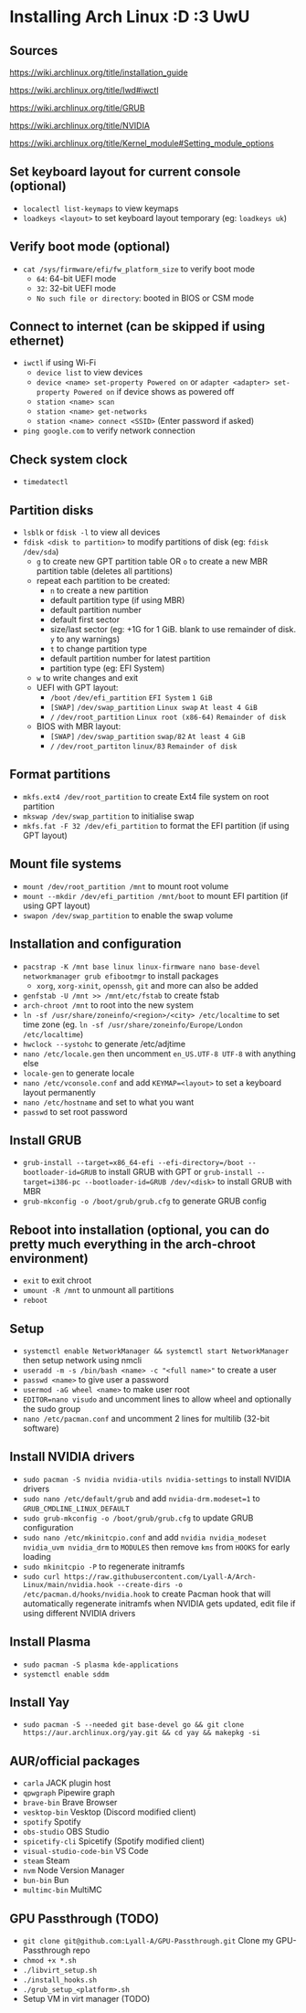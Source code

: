 # Installing Arch Linux :D :3 UwU

## Sources
https://wiki.archlinux.org/title/installation_guide

https://wiki.archlinux.org/title/Iwd#iwctl

https://wiki.archlinux.org/title/GRUB

https://wiki.archlinux.org/title/NVIDIA

https://wiki.archlinux.org/title/Kernel_module#Setting_module_options


## Set keyboard layout for current console (optional)
* `localectl list-keymaps` to view keymaps
* `loadkeys <layout>` to set keyboard layout temporary (eg: `loadkeys uk`)

## Verify boot mode (optional)
* `cat /sys/firmware/efi/fw_platform_size` to verify boot mode
    * `64`: 64-bit UEFI mode
    * `32`: 32-bit UEFI mode
    * `No such file or directory`: booted in BIOS or CSM mode

## Connect to internet (can be skipped if using ethernet)
* `iwctl` if using Wi-Fi
    * `device list` to view devices
    * `device <name> set-property Powered on` or `adapter <adapter> set-property Powered on` if device shows as powered off
    * `station <name> scan`
    * `station <name> get-networks`
    * `station <name> connect <SSID>` (Enter password if asked)
* `ping google.com` to verify network connection

## Check system clock
* `timedatectl`

## Partition disks
* `lsblk` or `fdisk -l` to view all devices
* `fdisk <disk to partition>` to modify partitions of disk (eg: `fdisk /dev/sda`)
    * `g` to create new GPT partition table OR `o` to create a new MBR partition table (deletes all partitions)
    * repeat each partition to be created:
        * `n` to create a new partition
        * default partition type (if using MBR)
        * default partition number
        * default first sector
        * size/last sector (eg: +1G for 1 GiB. blank to use remainder of disk. `y` to any warnings)
        * `t` to change partition type
        * default partition number for latest partition
        * partition type (eg: EFI System)
    * `w` to write changes and exit
    * UEFI with GPT layout:
        * `/boot` `/dev/efi_partition` `EFI System` `1 GiB`
        * `[SWAP]` `/dev/swap_partition` `Linux swap` `At least 4 GiB`
        * `/` `/dev/root_partition` `Linux root (x86-64)` `Remainder of disk`
    * BIOS with MBR layout:
        * `[SWAP]` `/dev/swap_partition` `swap/82` `At least 4 GiB`
        * `/` `/dev/root_partiton` `linux/83` `Remainder of disk`

## Format partitions
* `mkfs.ext4 /dev/root_partition` to create Ext4 file system on root partition
* `mkswap /dev/swap_partition` to initialise swap
* `mkfs.fat -F 32 /dev/efi_partition` to format the EFI partition (if using GPT layout)

## Mount file systems
* `mount /dev/root_partition /mnt` to mount root volume
* `mount --mkdir /dev/efi_partition /mnt/boot` to mount EFI partition (if using GPT layout)
* `swapon /dev/swap_partition` to enable the swap volume

## Installation and configuration
* `pacstrap -K /mnt base linux linux-firmware nano base-devel networkmanager grub efibootmgr` to install packages
    * `xorg`, `xorg-xinit`, `openssh`, `git` and more can also be added
* `genfstab -U /mnt >> /mnt/etc/fstab` to create fstab
* `arch-chroot /mnt` to root into the new system
* `ln -sf /usr/share/zoneinfo/<region>/<city> /etc/localtime` to set time zone (eg. `ln -sf /usr/share/zoneinfo/Europe/London /etc/localtime`)
* `hwclock --systohc` to generate /etc/adjtime
* `nano /etc/locale.gen` then uncomment `en_US.UTF-8 UTF-8` with anything else
* `locale-gen` to generate locale
* `nano /etc/vconsole.conf` and add `KEYMAP=<layout>` to set a keyboard layout permanently
* `nano /etc/hostname` and set to what you want
* `passwd` to set root password

## Install GRUB
* `grub-install --target=x86_64-efi --efi-directory=/boot --bootloader-id=GRUB` to install GRUB with GPT or `grub-install --target=i386-pc --bootloader-id=GRUB /dev/<disk>` to install GRUB with MBR
* `grub-mkconfig -o /boot/grub/grub.cfg` to generate GRUB config

## Reboot into installation (optional, you can do pretty much everything in the arch-chroot environment)
* `exit` to exit chroot
* `umount -R /mnt` to unmount all partitions
* `reboot`

## Setup
* `systemctl enable NetworkManager && systemctl start NetworkManager` then setup network using nmcli
* `useradd -m -s /bin/bash <name> -c "<full name>"` to create a user
* `passwd <name>` to give user a password
* `usermod -aG wheel <name>` to make user root
* `EDITOR=nano visudo` and uncomment lines to allow wheel and optionally the sudo group
* `nano /etc/pacman.conf` and uncomment 2 lines for multilib (32-bit software)

## Install NVIDIA drivers
* `sudo pacman -S nvidia nvidia-utils nvidia-settings` to install NVIDIA drivers
* `sudo nano /etc/default/grub` and add `nvidia-drm.modeset=1` to `GRUB_CMDLINE_LINUX_DEFAULT`
* `sudo grub-mkconfig -o /boot/grub/grub.cfg` to update GRUB configuration
* `sudo nano /etc/mkinitcpio.conf` and add `nvidia nvidia_modeset nvidia_uvm nvidia_drm` to `MODULES` then remove `kms` from `HOOKS` for early loading
* `sudo mkinitcpio -P` to regenerate initramfs
* `sudo curl https://raw.githubusercontent.com/Lyall-A/Arch-Linux/main/nvidia.hook --create-dirs -o /etc/pacman.d/hooks/nvidia.hook` to create Pacman hook that will automatically regenerate initramfs when NVIDIA gets updated, edit file if using different NVIDIA drivers

## Install Plasma
* `sudo pacman -S plasma kde-applications`
* `systemctl enable sddm`

## Install Yay
* `sudo pacman -S --needed git base-devel go && git clone https://aur.archlinux.org/yay.git && cd yay && makepkg -si`

## AUR/official packages
* `carla` JACK plugin host
* `qpwgraph` Pipewire graph
* `brave-bin` Brave Browser
* `vesktop-bin` Vesktop (Discord modified client)
* `spotify` Spotify
* `obs-studio` OBS Studio
* `spicetify-cli` Spicetify (Spotify modified client)
* `visual-studio-code-bin` VS Code
* `steam` Steam
* `nvm` Node Version Manager
* `bun-bin` Bun
* `multimc-bin` MultiMC

## GPU Passthrough (TODO)
* `git clone git@github.com:Lyall-A/GPU-Passthrough.git` Clone my GPU-Passthrough repo
* `chmod +x *.sh`
* `./libvirt_setup.sh`
* `./install_hooks.sh`
* `./grub_setup_<platform>.sh`
* Setup VM in virt manager (TODO)
